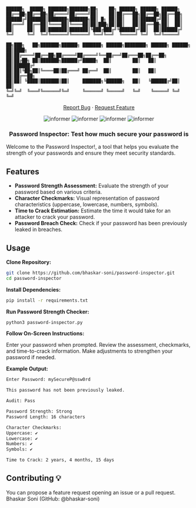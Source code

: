```
██████╗  █████╗ ███████╗███████╗██╗    ██╗ ██████╗ ██████╗ ██████╗     
██╔══██╗██╔══██╗██╔════╝██╔════╝██║    ██║██╔═══██╗██╔══██╗██╔══██╗    
██████╔╝███████║███████╗███████╗██║ █╗ ██║██║   ██║██████╔╝██║  ██║    
██╔═══╝ ██╔══██║╚════██║╚════██║██║███╗██║██║   ██║██╔══██╗██║  ██║    
██║     ██║  ██║███████║███████║╚███╔███╔╝╚██████╔╝██║  ██║██████╔╝    
╚═╝     ╚═╝  ╚═╝╚══════╝╚══════╝ ╚══╝╚══╝  ╚═════╝ ╚═╝  ╚═╝╚═════╝     
                                                                       
██╗███╗   ██╗███████╗██████╗ ███████╗ ██████╗████████╗ ██████╗ ██████╗ 
██║████╗  ██║██╔════╝██╔══██╗██╔════╝██╔════╝╚══██╔══╝██╔═══██╗██╔══██╗
██║██╔██╗ ██║███████╗██████╔╝█████╗  ██║        ██║   ██║   ██║██████╔╝
██║██║╚██╗██║╚════██║██╔═══╝ ██╔══╝  ██║        ██║   ██║   ██║██╔══██╗
██║██║ ╚████║███████║██║     ███████╗╚██████╗   ██║   ╚██████╔╝██║  ██║
╚═╝╚═╝  ╚═══╝╚══════╝╚═╝     ╚══════╝ ╚═════╝   ╚═╝    ╚═════╝ ╚═╝  ╚═╝                                                                                                                           
```
<div align="center">
  <p align="center">
    <a
      href="https://github.com/bhaskar-soni/password-inspector/issues/new?assignees=&labels=bug">Report
      Bug</a>
    ·
    <a href="https://github.com/bhaskar-soni/password-inspector/issues">Request Feature</a>
  </p>

  <img alt="informer" src="https://img.shields.io/github/stars/bhaskar-soni/password-inspector">
  <img alt="informer" src="https://img.shields.io/github/issues/bhaskar-soni/password-inspector">
  <img alt="informer" src="https://img.shields.io/github/languages/code-size/bhaskar-soni/password-inspector">
  <img alt="informer" src="https://img.shields.io/apm/l/atomic-design-ui.svg?)](https://github.com/tterb/atomic-design-ui/blob/master/LICENSEs">
  

</div>

<h3 align="center">Password Inspector: Test how much secure your password is</h3>

Welcome to the Password Inspector!, a tool that helps you evaluate the strength of your passwords and ensure they meet security standards.

## Features

- **Password Strength Assessment:** Evaluate the strength of your password based on various criteria.
- **Character Checkmarks:** Visual representation of password characteristics (uppercase, lowercase, numbers, symbols).
- **Time to Crack Estimation:** Estimate the time it would take for an attacker to crack your password.
- **Password Breach Check:** Check if your password has been previously leaked in breaches.

## Usage

**Clone Repository:**
   ```bash
   git clone https://github.com/bhaskar-soni/password-inspector.git
   cd password-inspector
  ```

**Install Dependencies:**
 ```bash
pip install -r requirements.txt
```
**Run Password Strength Checker:**
```bash
python3 password-inspector.py
```
**Follow On-Screen Instructions:**

Enter your password when prompted.
Review the assessment, checkmarks, and time-to-crack information.
Make adjustments to strengthen your password if needed.

**Example Output:**
```bash
Enter Password: mySecureP@ssw0rd

This password has not been previously leaked.

Audit: Pass

Password Strength: Strong
Password Length: 16 characters

Character Checkmarks:
Uppercase: ✔
Lowercase: ✔
Numbers: ✔
Symbols: ✔

Time to Crack: 2 years, 4 months, 15 days
```

## Contributing 💡

You can propose a feature request opening an issue or a pull request.
Bhaskar Soni (GitHub: @bhaskar-soni)
